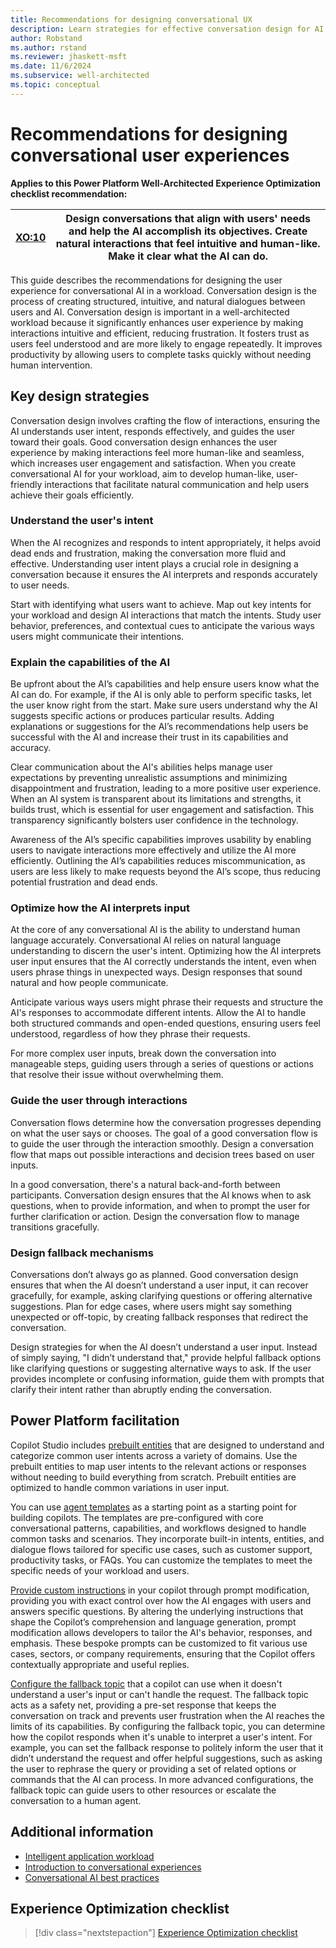 ```yaml
---
title: Recommendations for designing conversational UX
description: Learn strategies for effective conversation design for AI in your workloads.
author: Robstand
ms.author: rstand
ms.reviewer: jhaskett-msft
ms.date: 11/6/2024
ms.subservice: well-architected
ms.topic: conceptual
---
```

# Recommendations for designing conversational user experiences

**Applies to this Power Platform Well-Architected Experience Optimization checklist recommendation:**

|[XO:10](checklist.md)| **Design conversations that align with users' needs and help the AI accomplish its objectives. Create natural interactions that feel intuitive and human-like. Make it clear what the AI can do.** |
|---|---|

This guide describes the recommendations for designing the user experience for conversational AI in a workload. Conversation design is the process of creating structured, intuitive, and natural dialogues between users and AI. Conversation design is important in a well-architected workload because it significantly enhances user experience by making interactions intuitive and efficient, reducing frustration. It fosters trust as users feel understood and are more likely to engage repeatedly. It improves productivity by allowing users to complete tasks quickly without needing human intervention.

## Key design strategies

Conversation design involves crafting the flow of interactions, ensuring the AI understands user intent, responds effectively, and guides the user toward their goals. Good conversation design enhances the user experience by making interactions feel more human-like and seamless, which increases user engagement and satisfaction. When you create conversational AI for your workload, aim to develop human-like, user-friendly interactions that facilitate natural communication and help users achieve their goals efficiently.

### Understand the user's intent

When the AI recognizes and responds to intent appropriately, it helps avoid dead ends and frustration, making the conversation more fluid and effective. Understanding user intent plays a crucial role in designing a conversation because it ensures the AI interprets and responds accurately to user needs.

Start with identifying what users want to achieve. Map out key intents for your workload and design AI interactions that match the intents. Study user behavior, preferences, and contextual cues to anticipate the various ways users might communicate their intentions.

### Explain the capabilities of the AI

Be upfront about the AI’s capabilities and help ensure users know what the AI can do. For example, if the AI is only able to perform specific tasks, let the user know right from the start. Make sure users understand why the AI suggests specific actions or produces particular results. Adding explanations or suggestions for the AI’s recommendations help users be successful with the AI and increase their trust in its capabilities and accuracy.

Clear communication about the AI's abilities helps manage user expectations by preventing unrealistic assumptions and minimizing disappointment and frustration, leading to a more positive user experience. When an AI system is transparent about its limitations and strengths, it builds trust, which is essential for user engagement and satisfaction. This transparency significantly bolsters user confidence in the technology.

Awareness of the AI’s specific capabilities improves usability by enabling users to navigate interactions more effectively and utilize the AI more efficiently. Outlining the AI’s capabilities reduces miscommunication, as users are less likely to make requests beyond the AI’s scope, thus reducing potential frustration and dead ends.

### Optimize how the AI interprets input

At the core of any conversational AI is the ability to understand human language accurately. Conversational AI relies on natural language understanding to discern the user's intent. Optimizing how the AI interprets user input ensures that the AI correctly understands the intent, even when users phrase things in unexpected ways. Design responses that sound natural and how people communicate.

Anticipate various ways users might phrase their requests and structure the AI's responses to accommodate different intents. Allow the AI to handle both structured commands and open-ended questions, ensuring users feel understood, regardless of how they phrase their requests.

For more complex user inputs, break down the conversation into manageable steps, guiding users through a series of questions or actions that resolve their issue without overwhelming them.

### Guide the user through interactions

Conversation flows determine how the conversation progresses depending on what the user says or chooses. The goal of a good conversation flow is to guide the user through the interaction smoothly. Design a conversation flow that maps out possible interactions and decision trees based on user inputs.

In a good conversation, there's a natural back-and-forth between participants. Conversation design ensures that the AI knows when to ask questions, when to provide information, and when to prompt the user for further clarification or action. Design the conversation flow to manage transitions gracefully.

### Design fallback mechanisms

Conversations don’t always go as planned. Good conversation design ensures that when the AI doesn’t understand a user input, it can recover gracefully, for example, asking clarifying questions or offering alternative suggestions. Plan for edge cases, where users might say something unexpected or off-topic, by creating fallback responses that redirect the conversation.

Design strategies for when the AI doesn’t understand a user input. Instead of simply saying, "I didn’t understand that," provide helpful fallback options like clarifying questions or suggesting alternative ways to ask. If the user provides incomplete or confusing information, guide them with prompts that clarify their intent rather than abruptly ending the conversation.

## Power Platform facilitation

Copilot Studio includes [prebuilt entities](/microsoft-copilot-studio/advanced-entities-slot-filling) that are designed  to understand and categorize common user intents across a variety of domains. Use the prebuilt entities to map user intents to the relevant actions or responses without needing to build everything from scratch.  Prebuilt entities are optimized to handle common variations in user input.

You can use [agent templates](/microsoft-copilot-studio/template-fundamentals) as a starting point as a starting point for building copilots. The templates are pre-configured with core conversational patterns, capabilities, and workflows designed to handle common tasks and scenarios. They incorporate built-in intents, entities, and dialogue flows tailored for specific use cases, such as customer support, productivity tasks, or FAQs. You can customize the templates to meet the specific needs of your workload and users.

[Provide custom instructions](/microsoft-copilot-studio/nlu-generative-answers-prompt-modification) in your copilot through prompt modification, providing you with exact control over how the AI engages with users and answers specific questions. By altering the underlying instructions that shape the Copilot’s comprehension and language generation, prompt modification allows developers to tailor the AI's behavior, responses, and emphasis. These bespoke prompts can be customized to fit various use cases, sectors, or company requirements, ensuring that the Copilot offers contextually appropriate and useful replies.

[Configure the fallback topic](/microsoft-copilot-studio/authoring-system-fallback-topic) that a copilot can use when it doesn't understand a user's input or can't handle the request. The fallback topic acts as a safety net, providing a pre-set response that keeps the conversation on track and prevents user frustration when the AI reaches the limits of its capabilities. By configuring the fallback topic, you can determine how the copilot responds when it's unable to interpret a user's intent. For example, you can set the fallback response to politely inform the user that it didn’t understand the request and offer helpful suggestions, such as asking the user to rephrase the query or providing a set of related options or commands that the AI can process. In more advanced configurations, the fallback topic can guide users to other resources or escalate the conversation to a human agent.

## Additional information

- [Intelligent application workload](../intelligent-application/overview.md)
- [Introduction to conversational experiences](/microsoft-copilot-studio/guidance/cux-overview)
- [Conversational AI best practices](/microsoft-copilot-studio/guidance/project-best-practices)

## Experience Optimization checklist

> [!div class="nextstepaction"]
> [Experience Optimization checklist](checklist.md)
